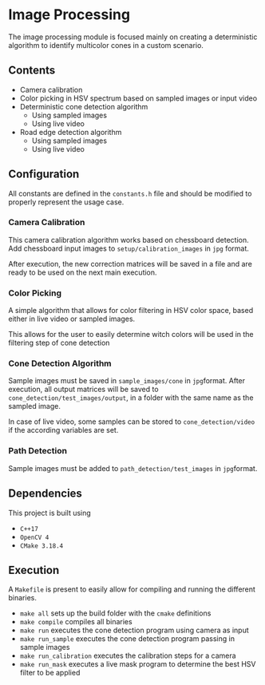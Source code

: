 # Image Processing

The image processing module is focused mainly on creating a deterministic algorithm to identify
multicolor cones in a custom scenario.

## Contents

- Camera calibration
- Color picking in HSV spectrum based on sampled images or input video
- Deterministic cone detection algorithm
    - Using sampled images
    - Using live video
- Road edge detection algorithm
    - Using sampled images
    - Using live video

## Configuration

All constants are defined in the `constants.h` file and should be modified to properly
represent the usage case.

### Camera Calibration

This camera calibration algorithm works based on chessboard detection. Add chessboard input
images to `setup/calibration_images` in `jpg` format.

After execution, the new correction matrices will be saved in a file and are ready to be used
on the next main execution.

### Color Picking

A simple algorithm that allows for color filtering in HSV color space, based either in live
video or sampled images.

This allows for the user to easily determine witch colors will be used in the filtering
step of cone detection

### Cone Detection Algorithm

Sample images must be saved in `sample_images/cone` in `jpg`format. After execution,
all output matrices will be saved to `cone_detection/test_images/output`, in a folder
with the same name as the sampled image.

In case of live video, some samples can be stored to `cone_detection/video` if the according
variables are set.

### Path Detection

Sample images must be added to `path_detection/test_images` in `jpg`format.

## Dependencies

This project is built using
- `C++17`
- `OpenCV 4`
- `CMake 3.18.4`

## Execution

A `Makefile` is present to easily allow for compiling and running the different binaries.

- `make all` sets up the build folder with the `cmake` definitions
- `make compile` compiles all binaries
- `make run` executes the cone detection program using camera as input
- `make run_sample` executes the cone detection program passing in sample images
- `make run_calibration` executes the calibration steps for a camera
- `make run_mask` executes a live mask program to determine the best HSV filter to be applied

